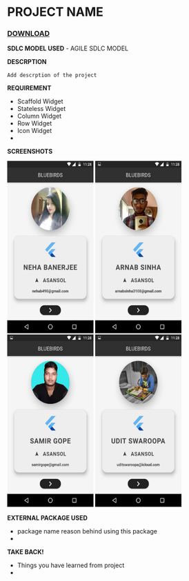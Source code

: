# PROJECT NAME

### [**DOWNLOAD**](https://drive.google.com/file/d/1bpT1Ra5VqJkhvDnGQ6LNbOuH_8ylqNeu/view?usp=sharing)

**SDLC MODEL USED**
	- AGILE SDLC MODEL

**DESCRPTION**
	
	Add descrption of the project

**REQUIREMENT**

 - Scaffold Widget
 - Stateless Widget
 - Column Widget
 - Row Widget
 - Icon Widget
 - 
 **SCREENSHOTS**
 
 <img width="200"  height = "400" src="https://github.com/uditswaroopa/bluebirds/blob/APP2/screenshots/1.jpg"></img>
 <img width="200"  height = "400" src="https://github.com/uditswaroopa/bluebirds/blob/APP2/screenshots/2.jpg"></img>
 <img width="200"  height = "400" src="https://github.com/uditswaroopa/bluebirds/blob/APP2/screenshots/3.jpg"></img>
 <img width="200"  height = "400" src="https://github.com/uditswaroopa/bluebirds/blob/APP2/screenshots/4.jpg"></img>

**EXTERNAL PACKAGE USED**

 - package name
	reason behind using this package
 - 
**TAKE BACK!**

 - Things you have learned from project 
 - 

